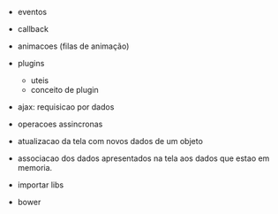 - eventos
- callback
- animacoes (filas de animação)




- plugins 
	- uteis
	- conceito de plugin
- ajax: requisicao por dados
- operacoes assincronas



- atualizacao da tela com novos dados de um objeto
- associacao dos dados apresentados na tela aos dados que estao em memoria.

- importar libs
- bower